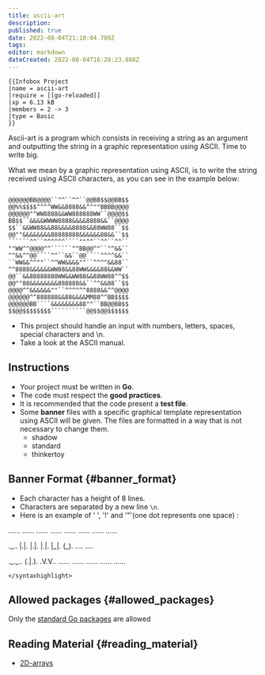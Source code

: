 ```yaml
---
title: ascii-art
description: 
published: true
date: 2022-08-04T21:10:04.788Z
tags: 
editor: markdown
dateCreated: 2022-08-04T16:20:23.888Z
---
```


```{=mediawiki}
{{Infobox Project
|name = ascii-art
|require = [[go-reloaded]]
|xp = 6.13 kB
|members = 2 -> 3
|type = Basic
}}
```
Ascii-art is a program which consists in receiving a string as an
argument and outputting the string in a graphic representation using
ASCII. Time to write big.

What we mean by a graphic representation using ASCII, is to write the
string received using ASCII characters, as you can see in the example
below:

``` html5

@@@@@@BB@@@@``^^``^^``@@BB$$@@BB$$
@@%%$$$$^^^^WW&&8888&&^^""BBBB@@@@
@@@@@@""WW8888&&WW888888WW``@@@@$$
BB$$``&&&&WWWW8888&&&&8888&&``@@@@
$$``&&WW88&&88&&&&8888&&88WW88``$$
@@""&&&&&&&&88888888&&&&&&88&&``$$
``````^^``^^^^^^````""^^``^^``^^``
""WW^^@@@@^^``````^^BB@@^^``^^&&``
^^&&^^@@````^^``&&``@@````^^^^&&``
``WW&&^^""``^^WW&&&&""``^^^^&&88``
^^8888&&&&&&WW88&&88WW&&&&88&&WW``
@@``&&88888888WW&&WW88&&88WW88^^$$
@@""88&&&&&&&&888888&&``^^&&88``$$
@@@@^^&&&&&&""``^^^^^^8888&&^^@@@@
@@@@@@^^888888&&88&&&&MM88^^BB$$$$
@@@@@@BB````&&&&&&&&88""``BB@@BB$$
$$@@$$$$$$$$``````````@@$$@@$$$$$$
```

-   This project should handle an input with numbers, letters, spaces,
    special characters and \\n.
-   Take a look at the ASCII manual.

## Instructions

-   Your project must be written in **Go**.
-   The code must respect the **good practices**.
-   It is recommended that the code present a **test file**.
-   Some **banner** files with a specific graphical template
    representation using ASCII will be given. The files are formatted in
    a way that is not necessary to change them.
    -   shadow
    -   standard
    -   thinkertoy

## Banner Format {#banner_format}

-   Each character has a height of 8 lines.
-   Characters are separated by a new line `\n`.
-   Here is an example of \' \', \'!\' and \'\"\'(one dot represents one
    space) :

\...\... \...\... \...\... \...\... \...\... \...\... \...\... \...\...

.\_.. \|.\|. \|.\|. \|.\|. \|\_\|. (\_). \.... \....

.\_.\_.. (.\|.). .V.V.. \...\... \...\... \...\... \...\... \...\...

```{=html}
</syntaxhighlight>
```
## Allowed packages {#allowed_packages}

Only the [standard Go packages](Go_standard_library "wikilink") are
allowed

## Reading Material {#reading_material}

-   [2D-arrays](2D-arrays "wikilink")
